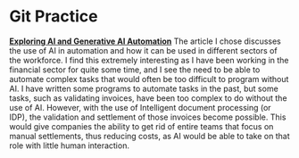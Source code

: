 # Git Practice
**[Exploring AI and Generative AI Automation](https://www.blueprism.com/guides/ai-automation/#:~:text=By%20incorporating%20AI%20into%20RPA,improve%20its%20performance%20over%20time.)**
The article I chose discusses the use of AI in automation and how it can be used in different sectors of the workforce. I find this extremely interesting as I have been working in the financial sector for quite some time, and I see the need to be able to automate complex tasks that would often be too difficult to program without AI. I have written some programs to automate tasks in the past, but some tasks, such as validating invoices, have been too complex to do without the use of AI. However, with the use of Intelligent document processing (or IDP), the validation and settlement of those invoices become possible. This would give companies the ability to get rid of entire teams that focus on manual settlements, thus reducing costs, as AI would be able to take on that role with little human interaction.